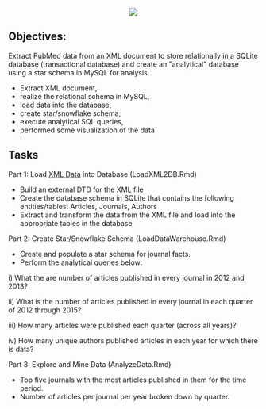<P ALIGN='CENTER'><img src= 'https://github.com/mohan-kartik/PubMed-Analysis-in-SQL-and-R/assets/42971268/b4605c7e-e6b0-4d51-aeac-baaf80cd92f6'>
  
## Objectives:
Extract PubMed data from an XML document to store relationally in a SQLite database (transactional database) and create an "analytical" database using a star schema in MySQL for analysis.

- Extract XML document,
- realize the relational schema in MySQL, 
- load data into the database, 
- create star/snowflake schema,
- execute analytical SQL queries, 
- performed some visualization of the data

## Tasks
Part 1: Load [XML Data](https://s3.us-east-2.amazonaws.com/artificium.us/lessons/06.r/l-6-183-extractxml-data-in-r/pubmed-xml-tfm/pubmed22n0001-tf.xml) into Database (LoadXML2DB.Rmd)
  - Build an external DTD for the XML file 
  - Create the database schema in SQLite that contains the following entities/tables: Articles, Journals, Authors
  - Extract and transform the data from the XML file and load into the appropriate tables in the database

Part 2: Create Star/Snowflake Schema (LoadDataWarehouse.Rmd)
  - Create and populate a star schema for journal facts. 
  - Perform the analytical queries below:
  
  i) What the are number of articles published in every journal in 2012 and 2013?
  
  ii) What is the number of articles published in every journal in each quarter of 2012 through 2015?
  
  iii) How many articles were published each quarter (across all years)?
  
  iv) How many unique authors published articles in each year for which there is data?

Part 3: Explore and Mine Data (AnalyzeData.Rmd)
  - Top five journals with the most articles published in them for the time period. 
  - Number of articles per journal per year broken down by quarter. 

